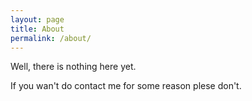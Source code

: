 ```yaml
---
layout: page
title: About
permalink: /about/
---
```


Well, there is nothing here yet.

If you wan't do contact me for some reason plese don't.
